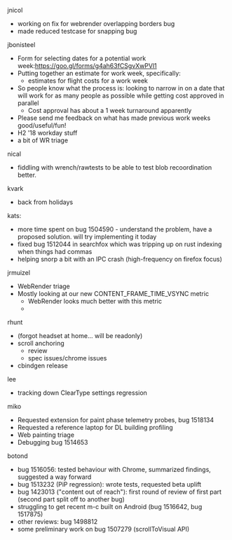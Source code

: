 jnicol
  * working on fix for webrender overlapping borders bug
  * made reduced testcase for snapping bug

jbonisteel
  * Form for selecting dates for a potential work week:https://goo.gl/forms/g4ah63fCSgvXwPVl1
  * Putting together an estimate for work week, specifically:
    * estimates for flight costs for a work week
  * So people know what the process is: looking to narrow in on a date that will work for as many people as possible while getting cost approved in parallel
    * Cost approval has about a 1 week turnaround apparently 
  * Please send me feedback on what has made previous work weeks good/useful/fun!
  * H2 '18 workday stuff
  * a bit of WR triage 

nical
  * fiddling with wrench/rawtests to be able to test blob recoordination better.

kvark
  * back from holidays

kats:
  * more time spent on bug 1504590 - understand the problem, have a proposed solution. will try implementing it today
  * fixed bug 1512044 in searchfox which was tripping up on rust indexing when things had commas
  * helping snorp a bit with an IPC crash (high-frequency on firefox focus)

jrmuizel
  * WebRender triage
  * Mostly looking at our new CONTENT_FRAME_TIME_VSYNC metric
    * WebRender looks much better with this metric
    * 

rhunt
  * (forgot headset at home... will be readonly)
  * scroll anchoring
    * review
    * spec issues/chrome issues
  * cbindgen release

lee
  * tracking down ClearType settings regression

miko
  * Requested extension for paint phase telemetry probes, bug 1518134
  * Requested a reference laptop for DL building profiling
  * Web painting triage
  * Debugging bug 1514653

botond
  * bug 1516056: tested behaviour with Chrome, summarized findings, suggested a way forward 
  * bug 1513232 (PiP regression): wrote tests, requested beta uplift 
  * bug 1423013 ("content out of reach"): first round of review of first part (second part split off to another bug) 
  * struggling to get recent m-c built on Android (bug 1516642, bug 1517875) 
  * other reviews: bug 1498812 
  * some preliminary work on bug 1507279 (scrollToVisual API)
